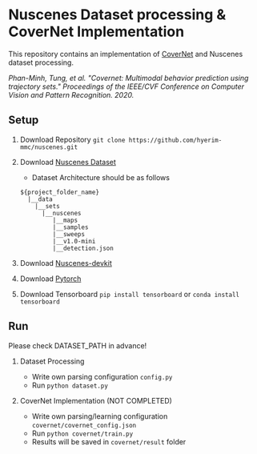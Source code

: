 # Nuscenes Dataset processing & CoverNet Implementation
This repository contains an implementation of [CoverNet](https://arxiv.org/pdf/1911.10298.pdf) and Nuscenes dataset processing.

*Phan-Minh, Tung, et al. "Covernet: Multimodal behavior prediction using trajectory sets." Proceedings of the IEEE/CVF Conference on Computer Vision and Pattern Recognition. 2020.*

## Setup
1. Download Repository ```git clone https://github.com/hyerim-mmc/nuscenes.git```
2. Download [Nuscenes Dataset](https://www.nuscenes.org/download)

    - Dataset Architecture should be as follows
    ```
   ${project_folder_name}
      |__data
        |__sets
          |__nuscenes
             |__maps
             |__samples
             |__sweeps
             |__v1.0-mini
             |__detection.json
    ```
  
3. Download [Nuscenes-devkit](https://github.com/nutonomy/nuscenes-devkit#getting-started-with-nuscenes)
4. Download [Pytorch](https://pytorch.org/get-started/locally/)
5. Download Tensorboard ```pip install tensorboard``` or ```conda install tensorboard```

## Run
Please check DATASET_PATH in advance!

1. Dataset Processing
    - Write own parsing configuration ```config.py```
    - Run ```python dataset.py```
    
2. CoverNet Implementation (NOT COMPLETED)
    - Write own parsing/learning configuration ```covernet/covernet_config.json```
    - Run ```python covernet/train.py```
    - Results will be saved in ```covernet/result``` folder
